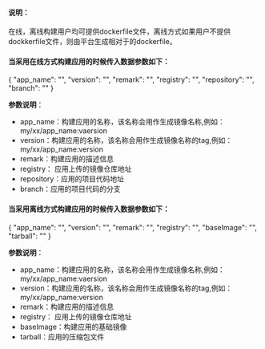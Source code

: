  #### 说明：
 在线，离线构建用户均可提供dockerfile文件，离线方式如果用户不提供dockkerfile文件，则由平台生成相对于的dockerfile。

 #### 当采用在线方式构建应用的时候传入数据参数如下：
{
    "app_name": "", 
    "version": "", 
    "remark": "", 
    "registry": "", 
    "repository": "", 
    "branch": ""
}

**参数说明**：
- app_name：构建应用的名称，该名称会用作生成镜像名称,例如：my/xx/app_name:vaersion
- version：构建应用的名称，该名称会用作生成镜像名称的tag,例如：my/xx/app_name:version
- remark：构建应用的描述信息
- registry： 应用上传的镜像仓库地址
- repository：应用的项目代码地址
- branch：应用的项目代码的分支

#### 当采用离线方式构建应用的时候传入数据参数如下：

{
    "app_name": "", 
    "version": "", 
    "remark": "", 
    "registry": "",
    "baseImage": "", 
    "tarball": ""
}

**参数说明**：
- app_name：构建应用的名称，该名称会用作生成镜像名称,例如：my/xx/app_name:vaersion
- version：构建应用的名称，该名称会用作生成镜像名称的tag,例如：my/xx/app_name:version
- remark：构建应用的描述信息
- registry： 应用上传的镜像仓库地址
- baseImage：构建应用的基础镜像
- tarball：应用的压缩包文件